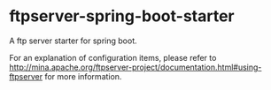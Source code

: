 # ftpserver-spring-boot-starter
A ftp server starter for spring boot.

For an explanation of configuration items, please refer to http://mina.apache.org/ftpserver-project/documentation.html#using-ftpserver  for more information.
